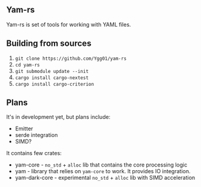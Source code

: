 Yam-rs
------
Yam-rs is set of tools for working with YAML files. 

Building from sources
---
1. `git clone https://github.com/Ygg01/yam-rs`
2. `cd yam-rs`
3. `git submodule update --init`
4. `cargo install cargo-nextest`
5. `cargo install cargo-criterion`

Plans
---
It's in development yet, but plans include:
- Emitter
- serde integration
- SIMD?

It contains few crates:
- yam-core - `no_std` + `alloc` lib that contains the core processing logic
- yam - library that relies on `yam-core` to work. It provides IO integration.
- yam-dark-core - experimental `no_std` + `alloc` lib with SIMD acceleration
